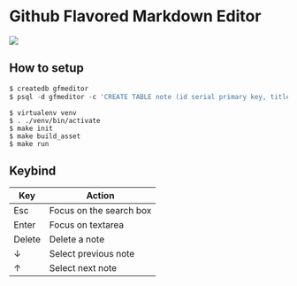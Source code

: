 # Github Flavored Markdown Editor

![](http://i.gyazo.com/ea6478b5ed506c86dac3af78270b9cfa.png)


## How to setup

```sql
$ createdb gfmeditor
$ psql -d gfmeditor -c 'CREATE TABLE note (id serial primary key, title text not null, raw text not null);'
```

```
$ virtualenv venv
$ . ./venv/bin/activate
$ make init
$ make build_asset
$ make run
```

## Keybind

|Key|Action|
|---|---|
|Esc|Focus on the search box|
|Enter|Focus on textarea|
|Delete|Delete a note|
|↓|Select previous note|
|↑|Select next note|
